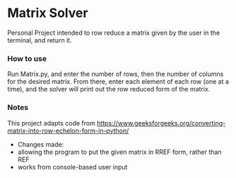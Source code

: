 # Matrix Solver

Personal Project intended to row reduce a matrix given by the user in the terminal, and return it.

### How to use
Run Matrix.py, and enter the number of rows, then the number of columns for the desired matrix.
From there, enter each element of each row (one at a time), and the solver will print out the row reduced form of the matrix.

### Notes
This project adapts code from https://www.geeksforgeeks.org/converting-matrix-into-row-echelon-form-in-python/  
- Changes made:
-   allowing the program to put the given matrix in RREF form, rather than REF
-   works from console-based user input

